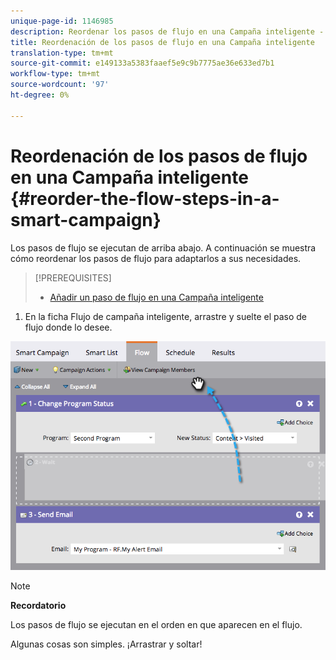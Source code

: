 ```yaml
---
unique-page-id: 1146985
description: Reordenar los pasos de flujo en una Campaña inteligente - Documentos de marketing - Documentación del producto
title: Reordenación de los pasos de flujo en una Campaña inteligente
translation-type: tm+mt
source-git-commit: e149133a5383faaef5e9c9b7775ae36e633ed7b1
workflow-type: tm+mt
source-wordcount: '97'
ht-degree: 0%

---
```



# Reordenación de los pasos de flujo en una Campaña inteligente {#reorder-the-flow-steps-in-a-smart-campaign}

Los pasos de flujo se ejecutan de arriba abajo. A continuación se muestra cómo reordenar los pasos de flujo para adaptarlos a sus necesidades.

>[!PREREQUISITES]
>
>* [Añadir un paso de flujo en una Campaña inteligente](../../../../../product-docs/core-marketo-concepts/smart-campaigns/flow-actions/add-a-flow-step-to-a-smart-campaign.md)

>



1. En la ficha Flujo de campaña inteligente, arrastre y suelte el paso de flujo donde lo desee.

![](assets/image2014-9-22-13-3a49-3a11.png)

>[!NOTE]
>
>**Recordatorio**
>
>Los pasos de flujo se ejecutan en el orden en que aparecen en el flujo.

Algunas cosas son simples. ¡Arrastrar y soltar!